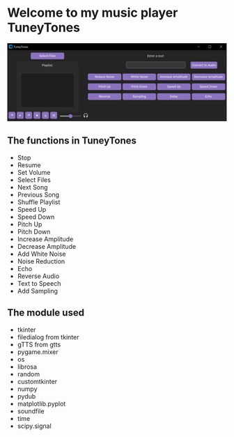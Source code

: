 <!DOCTYPE html>
<html>
<body>
  <h1>Welcome to my music player TuneyTones</h1>
    <img src="app.PNG" alt="">
  <h2>The functions in TuneyTones</h2>
  <ul>
    <li>Stop</li>
    <li>Resume</li>
    <li>Set Volume</li>
    <li>Select Files</li>
    <li>Next Song</li>
    <li>Previous Song</li>
    <li>Shuffle Playlist</li>
    <li>Speed Up</li>
    <li>Speed Down</li>
    <li>Pitch Up</li>
    <li>Pitch Down</li>
    <li>Increase Amplitude</li>
    <li>Decrease Amplitude</li>
    <li>Add White Noise</li>
    <li>Noise Reduction</li>
    <li>Echo</li>
    <li>Reverse Audio</li>
    <li>Text to Speech</li>
    <li>Add Sampling</li>
  </ul>
  <h2>The module used</h2>
  <ul>
    <li>tkinter</li>
    <li>filedialog from tkinter</li>
    <li>gTTS from gtts</li>
    <li>pygame.mixer</li>
    <li>os</li>
    <li>librosa</li>
    <li>random</li>
    <li>customtkinter</li>
    <li>numpy</li>
    <li>pydub</li>
    <li>matplotlib.pyplot</li>
    <li>soundfile</li>
    <li>time</li>
    <li>scipy.signal</li>
  </ul>

